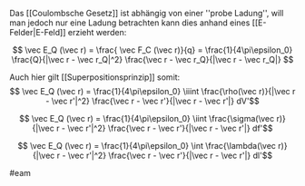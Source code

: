 Das [[Coulombsche Gesetz]] ist abhängig von einer ''probe Ladung'', will man jedoch nur eine Ladung betrachten kann dies anhand eines [[E-Felder|E-Feld]] erzieht werden:

$$ \vec E_Q (\vec r) = \frac{ \vec F_C (\vec r)}{q} = \frac{1}{4\pi\epsilon_0} \frac{Q}{|\vec r - \vec r_Q|^2} \frac{\vec r - \vec r_Q}{|\vec r - \vec r_Q|} $$

Auch hier gilt [[Superpositionsprinzip]] somit:
$$ \vec E_Q (\vec r) =  \frac{1}{4\pi\epsilon_0} \iiint \frac{\rho(\vec r)}{|\vec r - \vec r'|^2} \frac{\vec r - \vec r'}{|\vec r - \vec r'|} dV'$$

$$ \vec E_Q (\vec r) =  \frac{1}{4\pi\epsilon_0} \iint \frac{\sigma(\vec r)}{|\vec r - \vec r'|^2} \frac{\vec r - \vec r'}{|\vec r - \vec r'|} df'$$

$$ \vec E_Q (\vec r) =  \frac{1}{4\pi\epsilon_0} \int \frac{\lambda(\vec r)}{|\vec r - \vec r'|^2} \frac{\vec r - \vec r'}{|\vec r - \vec r'|} dl'$$

#eam 
